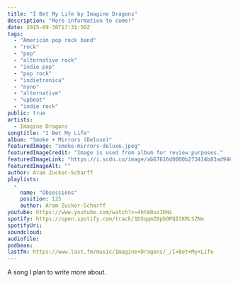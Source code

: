 ```yaml
---
title: "I Bet My Life by Imagine Dragons"
description: "More information to come!"
date: 2015-09-30T17:31:50Z
tags:
  - "American pop rock band"
  - "rock"
  - "pop"
  - "alternative rock"
  - "indie pop"
  - "pop rock"
  - "indietronica"
  - "nuno"
  - "alternative"
  - "upbeat"
  - "indie rock"
public: true
artists:
  - Imagine Dragons
songtitle: "I Bet My Life"
album: "Smoke + Mirrors (Deluxe)"
featuredImage: "smoke-mirrors-deluxe.jpeg"
featuredImageCredit: "Image is used from album for review purposes."
featuredImageLink: "https://i.scdn.co/image/ab67616d0000b273414b83ad9468dbe4c13256e5"
featuredImageAlt: ""
author: Aram Zucker-Scharff
playlists:
  -
    name: "Obsessions"
    position: 125
    author: Aram Zucker-Scharff
youtube: https://www.youtube.com/watch?v=4ht80uzIhNs
spotify: https://open.spotify.com/track/1D5qqmZ0pbOPQItKRLSZNe
spotifyUri: 
soundcloud:
audiofile:
podbean:
lastfm: https://www.last.fm/music/Imagine+Dragons/_/I+Bet+My+Life
---
```


A song I plan to write more about.
		
